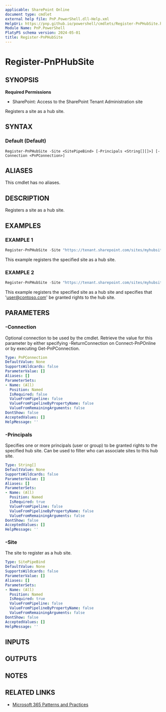 ```yaml
---
applicable: SharePoint Online
document type: cmdlet
external help file: PnP.PowerShell.dll-Help.xml
HelpUri: https://pnp.github.io/powershell/cmdlets/Register-PnPHubSite.html
Module Name: PnP.PowerShell
PlatyPS schema version: 2024-05-01
title: Register-PnPHubSite
---
```


# Register-PnPHubSite

## SYNOPSIS

**Required Permissions**

* SharePoint: Access to the SharePoint Tenant Administration site

Registers a site as a hub site.

## SYNTAX

### Default (Default)

```
Register-PnPHubSite -Site <SitePipeBind> [-Principals <String[][]>] [-Connection <PnPConnection>]
```

## ALIASES

This cmdlet has no aliases.

## DESCRIPTION

Registers a site as a hub site.

## EXAMPLES

### EXAMPLE 1

```powershell
Register-PnPHubSite -Site "https://tenant.sharepoint.com/sites/myhubsite"
```

This example registers the specified site as a hub site.

### EXAMPLE 2

```powershell
Register-PnPHubSite -Site "https://tenant.sharepoint.com/sites/myhubsite" -Principals "user@contoso.com"
```

This example registers the specified site as a hub site and specifies that 'user@contoso.com' be granted rights to the hub site.

## PARAMETERS

### -Connection

Optional connection to be used by the cmdlet. Retrieve the value for this parameter by either specifying -ReturnConnection on Connect-PnPOnline or by executing Get-PnPConnection.

```yaml
Type: PnPConnection
DefaultValue: None
SupportsWildcards: false
ParameterValue: []
Aliases: []
ParameterSets:
- Name: (All)
  Position: Named
  IsRequired: false
  ValueFromPipeline: false
  ValueFromPipelineByPropertyName: false
  ValueFromRemainingArguments: false
DontShow: false
AcceptedValues: []
HelpMessage: ''
```

### -Principals

Specifies one or more principals (user or group) to be granted rights to the specified hub site. Can be used to filter who can associate sites to this hub site.

```yaml
Type: String[]
DefaultValue: None
SupportsWildcards: false
ParameterValue: []
Aliases: []
ParameterSets:
- Name: (All)
  Position: Named
  IsRequired: true
  ValueFromPipeline: false
  ValueFromPipelineByPropertyName: false
  ValueFromRemainingArguments: false
DontShow: false
AcceptedValues: []
HelpMessage: ''
```

### -Site

The site to register as a hub site.

```yaml
Type: SitePipeBind
DefaultValue: None
SupportsWildcards: false
ParameterValue: []
Aliases: []
ParameterSets:
- Name: (All)
  Position: Named
  IsRequired: true
  ValueFromPipeline: false
  ValueFromPipelineByPropertyName: false
  ValueFromRemainingArguments: false
DontShow: false
AcceptedValues: []
HelpMessage: ''
```

## INPUTS

## OUTPUTS

## NOTES

## RELATED LINKS

- [Microsoft 365 Patterns and Practices](https://aka.ms/m365pnp)
